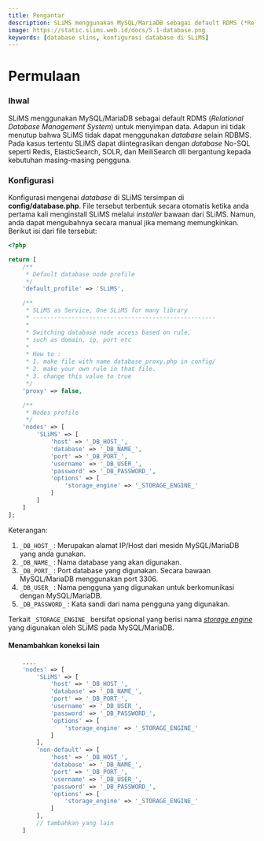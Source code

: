 ```yaml
---
title: Pengantar
description: SLiMS menggunakan MySQL/MariaDB sebagai default RDMS (*Relational Database Management System*) untuk menyimpan data.oleh Mas....
image: https://static.slims.web.id/docs/5.1-database.png
keywords: [database slins, konfigurasi database di SLiMS]
---
```

# Permulaan
### Ihwal
SLiMS menggunakan MySQL/MariaDB sebagai default RDMS (*Relational Database Management System*) untuk menyimpan data. Adapun ini tidak menutup bahwa SLiMS tidak dapat menggunakan *database* selain RDBMS. Pada kasus tertentu SLiMS dapat diintegrasikan dengan *database* No-SQL seperti Redis, ElasticSearch, SOLR, dan MeiliSearch dll bergantung kepada kebutuhan masing-masing pengguna.
### Konfigurasi
Konfigurasi mengenai *database* di SLiMS tersimpan di **config/database.php**. File tersebut terbentuk secara otomatis ketika anda pertama kali menginstall SLiMS melalui *installer* bawaan dari SLiMS. Namun, anda dapat mengubahnya secara manual jika memang memungkinkan. Berikut isi dari file tersebut:
```php
<?php

return [
    /**
     * Default database node profile
     */
    'default_profile' => 'SLiMS',

    /**
     * SLiMS as Service, One SLiMS for many library
     * ----------------------------------------------------
     * 
     * Switching database node access based on rule,
     * such as domain, ip, port etc
     * 
     * How to :
     * 1. make file with name database_proxy.php in config/
     * 2. make your own rule in that file.
     * 3. change this value to true
     */
    'proxy' => false,

    /**
     * Nodes profile
     */
    'nodes' => [
        'SLiMS' => [
            'host' => '_DB_HOST_',
            'database' => '_DB_NAME_',
            'port' => '_DB_PORT_',
            'username' => '_DB_USER_',
            'password' => '_DB_PASSWORD_',
            'options' => [
                'storage_engine' => '_STORAGE_ENGINE_'
            ]
        ]
    ]
];
```

Keterangan:
1. ``` _DB_HOST_ ``` : Merupakan alamat IP/Host dari mesidn MySQL/MariaDB yang anda gunakan.
2. ``` _DB_NAME_ ``` : Nama database yang akan digunakan.
3. ``` _DB_PORT_ ``` : Port database yang digunakan. Secara bawaan MySQL/MariaDB menggunakan port 3306.
4. ``` _DB_USER_ ``` : Nama pengguna yang digunakan untuk berkomunikasi dengan MySQL/MariaDB.
5. ``` _DB_PASSWORD_ ``` : Kata sandi dari nama pengguna yang digunakan.

Terkait ``` _STORAGE_ENGINE_ ``` bersifat opsional yang berisi nama *[storage engine](https://dev.mysql.com/doc/refman/8.0/en/storage-engines.html)* yang digunakan oleh SLiMS pada MySQL/MariaDB.
#### Menambahkan koneksi lain
```php
    ....
    'nodes' => [
        'SLiMS' => [
            'host' => '_DB_HOST_',
            'database' => '_DB_NAME_',
            'port' => '_DB_PORT_',
            'username' => '_DB_USER_',
            'password' => '_DB_PASSWORD_',
            'options' => [
                'storage_engine' => '_STORAGE_ENGINE_'
            ]
        ],
        'non-default' => [
            'host' => '_DB_HOST_',
            'database' => '_DB_NAME_',
            'port' => '_DB_PORT_',
            'username' => '_DB_USER_',
            'password' => '_DB_PASSWORD_',
            'options' => [
                'storage_engine' => '_STORAGE_ENGINE_'
            ]
        ],
        // tambahkan yang lain
    ]
```